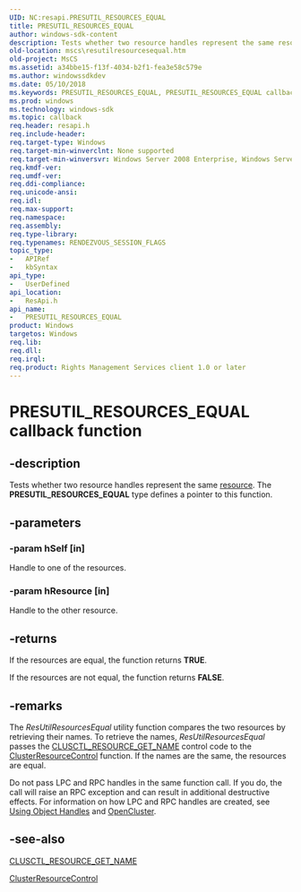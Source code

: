 ```yaml
---
UID: NC:resapi.PRESUTIL_RESOURCES_EQUAL
title: PRESUTIL_RESOURCES_EQUAL
author: windows-sdk-content
description: Tests whether two resource handles represent the same resource. The PRESUTIL_RESOURCES_EQUAL type defines a pointer to this function.
old-location: mscs\resutilresourcesequal.htm
old-project: MsCS
ms.assetid: a34bbe15-f13f-4034-b2f1-fea3e58c579e
ms.author: windowssdkdev
ms.date: 05/10/2018
ms.keywords: PRESUTIL_RESOURCES_EQUAL, PRESUTIL_RESOURCES_EQUAL callback, PRESUTIL_RESOURCES_EQUAL callback function [Failover Cluster], _wolf_resutilresourcesequal, mscs.resutilresourcesequal, resapi/PRESUTIL_RESOURCES_EQUAL
ms.prod: windows
ms.technology: windows-sdk
ms.topic: callback
req.header: resapi.h
req.include-header: 
req.target-type: Windows
req.target-min-winverclnt: None supported
req.target-min-winversvr: Windows Server 2008 Enterprise, Windows Server 2008 Datacenter
req.kmdf-ver: 
req.umdf-ver: 
req.ddi-compliance: 
req.unicode-ansi: 
req.idl: 
req.max-support: 
req.namespace: 
req.assembly: 
req.type-library: 
req.typenames: RENDEZVOUS_SESSION_FLAGS
topic_type:
-	APIRef
-	kbSyntax
api_type:
-	UserDefined
api_location:
-	ResApi.h
api_name:
-	PRESUTIL_RESOURCES_EQUAL
product: Windows
targetos: Windows
req.lib: 
req.dll: 
req.irql: 
req.product: Rights Management Services client 1.0 or later
---
```


# PRESUTIL_RESOURCES_EQUAL callback function


## -description


Tests whether two resource handles represent the same  <a href="https://msdn.microsoft.com/090d1c20-fab3-43dd-bfe2-a2c3f9ba8f89">resource</a>. The <b>PRESUTIL_RESOURCES_EQUAL</b> type defines a pointer to this function.


## -parameters




### -param hSelf [in]

Handle to one of the resources.


### -param hResource [in]

Handle to the other resource.


## -returns



If the resources are equal, the function returns <b>TRUE</b>.

If the resources are not equal, 
the function returns <b>FALSE</b>.




## -remarks



The  <i>ResUtilResourcesEqual</i> utility function compares the two resources by retrieving their names. To retrieve the names,  <i>ResUtilResourcesEqual</i> passes the  <a href="https://msdn.microsoft.com/d1d4b8cf-ab74-449c-aaf7-9bc7ef09b789">CLUSCTL_RESOURCE_GET_NAME</a> control code to the  <a href="https://msdn.microsoft.com/a98ca55a-6535-48cf-a925-5005baa01b94">ClusterResourceControl</a> function. If the names are the same, the resources are equal.

Do not pass LPC and RPC handles in the same function call. If you do, the call will raise an RPC exception and can result in additional destructive effects. For information on how LPC and RPC handles are created, see  <a href="https://msdn.microsoft.com/709effda-5ff1-439e-805a-9169ca63c182">Using Object Handles</a> and  <a href="https://msdn.microsoft.com/b2ee2575-cc1e-4696-8e95-9798fb556c58">OpenCluster</a>.




## -see-also




<a href="https://msdn.microsoft.com/d1d4b8cf-ab74-449c-aaf7-9bc7ef09b789">CLUSCTL_RESOURCE_GET_NAME</a>



<a href="https://msdn.microsoft.com/a98ca55a-6535-48cf-a925-5005baa01b94">ClusterResourceControl</a>
 

 

